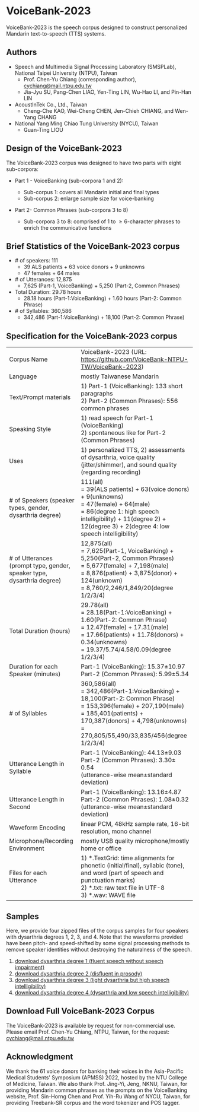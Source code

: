 # VoiceBank-2023
VoiceBank-2023 is the speech corpus designed to construct personalized Mandarin text-to-speech (TTS) systems. 

## Authors
* Speech and Multimedia Signal Processing Laboratory (SMSPLab), National Taipei University (NTPU), Taiwan
   * Prof. Chen-Yu Chiang (corresponding author), cychiang@mail.ntpu.edu.tw
   * Jia-Jyu SU, Pang-Chen LIAO, Yen-Ting LIN, Wu-Hao LI, and Pin-Han LIN
* AcoustInTek Co., Ltd., Taiwan
   * Cheng-Che KAO, Wei-Cheng CHEN, Jen-Chieh CHIANG, and Wen-Yang CHANG
* National Yang Ming Chiao Tung University (NYCU), Taiwan
   * Guan-Ting LIOU

## Design of the VoiceBank-2023
The VoiceBank-2023 corpus was designed to have two parts with eight sub-corpora:
* Part 1 - VoiceBanking (sub-corpora 1 and 2):
    * Sub-corpus 1: covers all Mandarin initial and final types
    * Sub-corpus 2: enlarge sample size for voice-banking

* Part 2- Common Phrases (sub-corpora 3 to 8)
   * Sub-corpora 3 to 8: comprised of 1 to $\geq 6$-character phrases to enrich the communicative functions
 
## Brief Statistics of the VoiceBank-2023 corpus
* \# of speakers: 111
   * 39 ALS patients + 63 voice donors + 9 unknowns
   * 47 females + 64 males
* \# of Utterances: 12,875
   * 7,625 (Part-1, VoiceBanking) + 5,250 (Part-2, Common Phrases)
* Total Duration: 29.78 hours
   * 28.18 hours (Part-1:VoiceBanking) + 1.60 hours (Part-2: Common Phrase)
* \# of Syllables: 360,586
   * 342,486 (Part-1:VoiceBanking) + 18,100 (Part-2: Common Phrase)


## Specification for the VoiceBank-2023 corpus 

|||
|----------------------------------------------------|---------------------------------------------------------------------------------------------------------------------------------------------|
| Corpus Name                                        | VoiceBank-2023 (URL: https://github.com/VoiceBank-NTPU-TW/VoiceBank-2023)                                                                   |
| Language                                           | mostly Taiwanese Mandarin                                                                                                                   |
| Text/Prompt materials                              | 1) Part-1 (VoiceBanking): 133 short paragraphs<br>2) Part-2 (Common Phrases): 556 common phrases                                          |
| Speaking Style                                     | 1) read speech for  Part-1 (VoiceBanking)<br>2) spontaneous like for Part-2 (Common Phrases)                                              |
| Uses                                               | 1) personalized TTS, 2) assessments of dysarthria, voice quality (jitter/shimmer), and sound quality (regarding recording)                  |
| # of Speakers (speaker types, gender, dysarthria degree) | 111(all) <br>= 39(ALS patients) + 63(voice donors) + 9(unknowns) <br>= 47(female) + 64(male) <br>= 86(degree 1: high speech intelligibility) + 11(degree 2) + 12(degree 3) + 2(degree 4: low speech intelligibility)
| # of Utterances (prompt type, gender, speaker type, dysarthria degree)|12,875(all) <br>= 7,625(Part-1, VoiceBanking) + 5,250(Part-2, Common Phrases) <br>= 5,677(female) + 7,198(male) <br>= 8,876(patient) + 3,875(donor) + 124(unknown) <br>= 8,760/2,246/1,849/20(degree 1/2/3/4)
| Total Duration (hours)                             | 29.78(all) <br>= 28.18(Part-1:VoiceBanking) + 1.60(Part-2: Common Phrase) <br>= 12.47(female) + 17.31(male) <br>= 17.66(patients) + 11.78(donors) + 0.34(unknowns) <br>= 19.37/5.74/4.58/0.09(degree 1/2/3/4)|
| Duration for each Speaker (minutes)                          |Part-1 (VoiceBanking): 15.37±10.97<br>Part-2 (Common Phrases): 5.99±5.34
| \# of Syllables                                    | 360,586(all) <br>= 342,486(Part-1:VoiceBanking) + 18,100(Part-2: Common Phrase) <br>= 153,396(female) + 207,190(male)<br>= 185,401(patients) + 170,387(donors) + 4,798(unknowns) <br>= 270,805/55,490/33,835/456(degree 1/2/3/4)|
| Utterance Length in Syllable                       | Part-1 (VoiceBanking): 44.13±9.03<br>Part-2 (Common Phrases): 3.30± 0.54<br>(utterance-wise mean±standard deviation)                    |
| Utterance Length in Second                         | Part-1 (VoiceBanking): 13.16±4.87<br>Part-2 (Common Phrases): 1.08±0.32 <br>(utterance-wise mean±standard deviation)                  |
| Waveform Encoding                                  | linear PCM, 48kHz sample rate, 16-bit resolution, mono channel                                                                              |
| Microphone/Recording Environment                   | mostly USB quality microphone/mostly home or office                                                                                         |
| Files for each Utterance                           | 1) *.TextGrid: time alignments for phonetic (initial/final), syllabic (tone), and word (part of speech and punctuation marks)<br>2) *.txt: raw text file in UTF-8<br>3) *.wav: WAVE file




## Samples
Here, we provide four zipped files of the corpus samples for four speakers with dysarthria degrees 1, 2, 3, and 4. Note that the waveforms provided have been pitch- and speed-shifted by some signal processing methods to remove speaker identities without destroying the naturalness of the speech. 
1. [download dysarthria degree 1 (fluent speech without speech impairment)](https://drive.google.com/file/d/1mlp1V1lHa8eXAuVkplAgGGvhuA4kCLB7/view?usp=drive_link)
2. [download dysarthria degree 2 (disfluent in prosody)](https://drive.google.com/file/d/1KFTy3F74Qaed6fzn-X3OD68f8qOvlOma/view?usp=drive_link)
3. [download dysarthria degree 3 (light dysarthria but high speech intelligibility)](https://drive.google.com/file/d/1eMBj8C6jnpvNJ6wTG79QhTWHzflVVZvb/view?usp=drive_link)
4. [download dysarthria degree 4 (dysarthria and low speech intelligibility)](https://drive.google.com/file/d/13A-W9azsL0DZ1b-2nia7bV-ZXN2JrrdB/view?usp=drive_link)


## Download Full VoiceBank-2023 Corpus
The VoiceBank-2023 is available by request for non-commercial use. Please email Prof. Chen-Yu Chiang, NTPU, Taiwan, for the request: cychiang@mail.ntpu.edu.tw

## Acknowledgment
We thank the 61 voice donors for banking their voices in the Asia-Pacific Medical Students' Symposium (APMSS) 2022, hosted by the NTU College of Medicine, Taiwan. We also thank Prof. Jing-Yi, Jeng, NKNU, Taiwan, for providing Mandarin common phrases as the prompts on the VoiceBanking website, Prof. Sin-Horng Chen and Prof. Yih-Ru Wang of NYCU, Taiwan, for providing Treebank-SR corpus and the word tokenizer and POS tagger.
